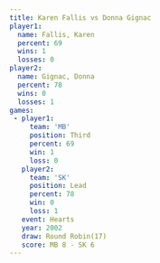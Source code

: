 ```yaml
---
title: Karen Fallis vs Donna Gignac
player1:             
  name: Fallis, Karen
  percent: 69        
  wins: 1            
  losses: 0          
player2:             
  name: Gignac, Donna
  percent: 78        
  wins: 0            
  losses: 1          
games:
 - player1:         
     team: 'MB'     
     position: Third
     percent: 69    
     win: 1         
     loss: 0        
   player2:        
     team: 'SK'    
     position: Lead
     percent: 78   
     win: 0        
     loss: 1       
   event: Hearts        
   year: 2002           
   draw: Round Robin(17)
   score: MB 8 - SK 6   
---
```

